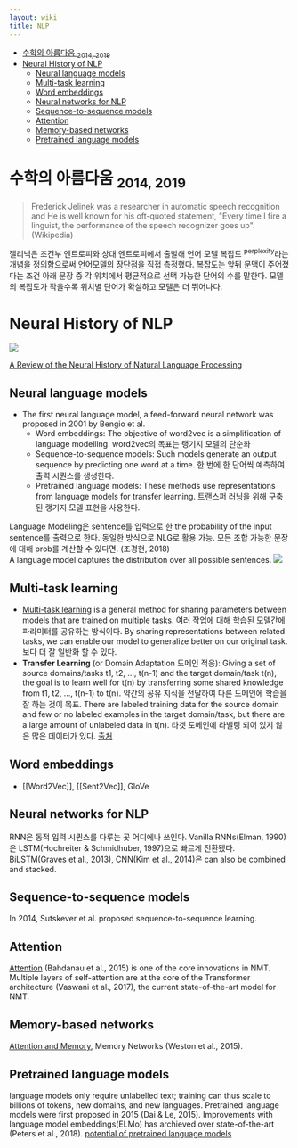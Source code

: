 ```yaml
---
layout: wiki 
title: NLP
---
```


<!-- TOC -->

- [수학의 아름다움 <sub>2014, 2019</sub>](#수학의-아름다움-2014-2019)
- [Neural History of NLP](#neural-history-of-nlp)
    - [Neural language models](#neural-language-models)
    - [Multi-task learning](#multi-task-learning)
    - [Word embeddings](#word-embeddings)
    - [Neural networks for NLP](#neural-networks-for-nlp)
    - [Sequence-to-sequence models](#sequence-to-sequence-models)
    - [Attention](#attention)
    - [Memory-based networks](#memory-based-networks)
    - [Pretrained language models](#pretrained-language-models)

<!-- /TOC -->

# 수학의 아름다움 <sub>2014, 2019</sub>
> Frederick Jelinek was a researcher in automatic speech recognition and He is well known for his oft-quoted statement, "Every time I fire a linguist, the performance of the speech recognizer goes up". (Wikipedia)

젤리넥은 조건부 엔트로피와 상대 엔트로피에서 출발해 언어 모델 복잡도 <sup>perplexity</sup>라는 개념을 정의함으로써 언어모델의 장단점을 직접 측정했다. 복잡도는 앞뒤 문맥이 주어졌다는 조건 아래 문장 중 각 위치에서 평균적으로 선택 가능한 단어의 수를 말한다. 모델의 복잡도가 작을수록 위치별 단어가 확실하고 모델은 더 뛰어나다.

# Neural History of NLP
<img src="https://pbs.twimg.com/media/DobzavEXsAEkBVc?format=jpg" />

[A Review of the Neural History of Natural Language Processing](http://blog.aylien.com/a-review-of-the-recent-history-of-natural-language-processing/#2001neurallanguagemodels)

## Neural language models
- The first neural language model, a feed-forward neural network was proposed in 2001 by Bengio et al. 
    - Word embeddings: The objective of word2vec is a simplification of language modelling. word2vec의 목표는 랭기지 모델의 단순화
    - Sequence-to-sequence models: Such models generate an output sequence by predicting one word at a time. 한 번에 한 단어씩 예측하여 출력 시퀀스를 생성한다.
    - Pretrained language models: These methods use representations from language models for transfer learning. 트랜스퍼 러닝을 위해 구축된 랭기지 모델 표현을 사용한다.

Language Modeling은 sentence를 입력으로 한 the probability of the input sentence를 출력으로 한다. 동일한 방식으로 NLG로 활용 가능. 모든 조합 가능한 문장에 대해 prob를 계산할 수 있다면. (조경현, 2018)  
A language model captures the distribution over all possible sentences. <img src="http://chart.apis.google.com/chart?cht=tx&chl=p(X)=p((x_1,x_2,...,x_T))" /> 

## Multi-task learning
- [Multi-task learning](http://ruder.io/multi-task/) is a general method for sharing parameters between models that are trained on multiple tasks. 여러 작업에 대해 학습된 모델간에 파라미터를 공유하는 방식이다. By sharing representations between related tasks, we can enable our model to generalize better on our original task. 보다 더 잘 일반화 할 수 있다. 
- **Transfer Learning** (or Domain Adaptation 도메인 적응): Giving a set of source domains/tasks t1, t2, …, t(n-1) and the target domain/task t(n), the goal is to learn well for t(n) by transferring some shared knowledge from t1, t2, …, t(n-1) to t(n). 약간의 공유 지식을 전달하여 다른 도메인에 학습을 잘 하는 것이 목표. There are labeled training data for the source domain and few or no labeled examples in the target domain/task, but there are a large amount of unlabeled data in t(n). 타겟 도메인에 라벨링 되어 있지 않은 많은 데이터가 있다. [출처](https://stats.stackexchange.com/a/255066/139406)

## Word embeddings
- [[Word2Vec]], [[Sent2Vec]], GloVe

## Neural networks for NLP
RNN은 동적 입력 시퀀스를 다루는 곳 어디에나 쓰인다. Vanilla RNNs(Elman, 1990)은 LSTM(Hochreiter & Schmidhuber, 1997)으로 빠르게 전환됐다. BiLSTM(Graves et al., 2013), CNN(Kim et al., 2014)은 can also be combined and stacked.

## Sequence-to-sequence models
In 2014, Sutskever et al. proposed sequence-to-sequence learning.

## Attention
[Attention](http://ruder.io/deep-learning-nlp-best-practices/index.html#attention) (Bahdanau et al., 2015) is one of the core innovations in NMT. Multiple layers of self-attention are at the core of the Transformer architecture (Vaswani et al., 2017), the current state-of-the-art model for NMT.

## Memory-based networks
[Attention and Memory](http://www.wildml.com/2016/01/attention-and-memory-in-deep-learning-and-nlp/), Memory Networks (Weston et al., 2015).

## Pretrained language models
language models only require unlabelled text; training can thus scale to billions of tokens, new domains, and new languages. Pretrained language models were first proposed in 2015 (Dai & Le, 2015). Improvements with language model embeddings(ELMo) has archieved over state-of-the-art (Peters et al., 2018). [potential of pretrained language models](https://thegradient.pub/nlp-imagenet/)
